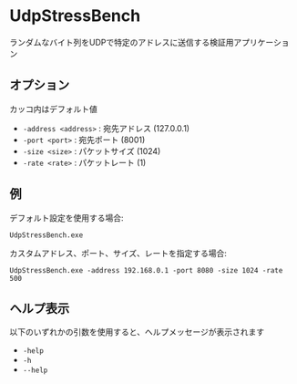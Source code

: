 # UdpStressBench
ランダムなバイト列をUDPで特定のアドレスに送信する検証用アプリケーション

## オプション
カッコ内はデフォルト値

- `-address <address>` : 宛先アドレス (127.0.0.1)
- `-port <port>` : 宛先ポート (8001)
- `-size <size>` : パケットサイズ (1024)
- `-rate <rate>` : パケットレート (1)

## 例
デフォルト設定を使用する場合:

`UdpStressBench.exe`

カスタムアドレス、ポート、サイズ、レートを指定する場合:

`UdpStressBench.exe -address 192.168.0.1 -port 8080 -size 1024 -rate 500`

## ヘルプ表示
以下のいずれかの引数を使用すると、ヘルプメッセージが表示されます
- `-help`
- `-h`
- `--help`